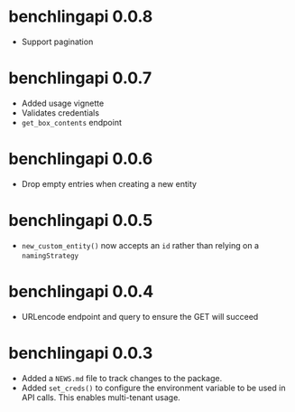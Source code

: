 # benchlingapi 0.0.8

* Support pagination

# benchlingapi 0.0.7

* Added usage vignette
* Validates credentials
* `get_box_contents` endpoint

# benchlingapi 0.0.6

* Drop empty entries when creating a new entity

# benchlingapi 0.0.5

* `new_custom_entity()` now accepts an `id` rather than relying on a `namingStrategy`

# benchlingapi 0.0.4

* URLencode endpoint and query to ensure the GET will succeed

# benchlingapi 0.0.3

* Added a `NEWS.md` file to track changes to the package.
* Added `set_creds()` to configure the environment variable to be used
  in API calls. This enables multi-tenant usage.
